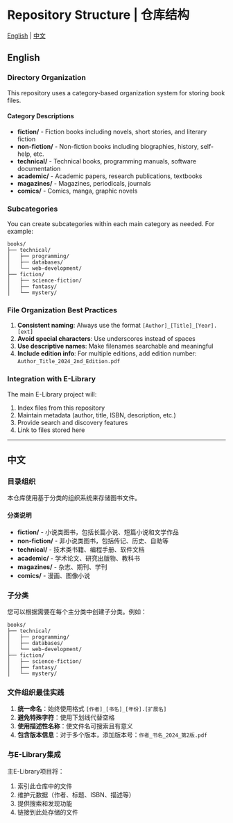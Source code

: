 # Repository Structure | 仓库结构

[English](#english) | [中文](#中文)

## English

### Directory Organization

This repository uses a category-based organization system for storing book files.

#### Category Descriptions

- **fiction/** - Fiction books including novels, short stories, and literary fiction
- **non-fiction/** - Non-fiction books including biographies, history, self-help, etc.
- **technical/** - Technical books, programming manuals, software documentation
- **academic/** - Academic papers, research publications, textbooks
- **magazines/** - Magazines, periodicals, journals
- **comics/** - Comics, manga, graphic novels

### Subcategories

You can create subcategories within each main category as needed. For example:

```
books/
├── technical/
│   ├── programming/
│   ├── databases/
│   └── web-development/
├── fiction/
│   ├── science-fiction/
│   ├── fantasy/
│   └── mystery/
```

### File Organization Best Practices

1. **Consistent naming**: Always use the format `[Author]_[Title]_[Year].[ext]`
2. **Avoid special characters**: Use underscores instead of spaces
3. **Use descriptive names**: Make filenames searchable and meaningful
4. **Include edition info**: For multiple editions, add edition number: `Author_Title_2024_2nd_Edition.pdf`

### Integration with E-Library

The main E-Library project will:
1. Index files from this repository
2. Maintain metadata (author, title, ISBN, description, etc.)
3. Provide search and discovery features
4. Link to files stored here

---

## 中文

### 目录组织

本仓库使用基于分类的组织系统来存储图书文件。

#### 分类说明

- **fiction/** - 小说类图书，包括长篇小说、短篇小说和文学作品
- **non-fiction/** - 非小说类图书，包括传记、历史、自助等
- **technical/** - 技术类书籍、编程手册、软件文档
- **academic/** - 学术论文、研究出版物、教科书
- **magazines/** - 杂志、期刊、学刊
- **comics/** - 漫画、图像小说

### 子分类

您可以根据需要在每个主分类中创建子分类。例如：

```
books/
├── technical/
│   ├── programming/
│   ├── databases/
│   └── web-development/
├── fiction/
│   ├── science-fiction/
│   ├── fantasy/
│   └── mystery/
```

### 文件组织最佳实践

1. **统一命名**：始终使用格式 `[作者]_[书名]_[年份].[扩展名]`
2. **避免特殊字符**：使用下划线代替空格
3. **使用描述性名称**：使文件名可搜索且有意义
4. **包含版本信息**：对于多个版本，添加版本号：`作者_书名_2024_第2版.pdf`

### 与E-Library集成

主E-Library项目将：
1. 索引此仓库中的文件
2. 维护元数据（作者、标题、ISBN、描述等）
3. 提供搜索和发现功能
4. 链接到此处存储的文件
